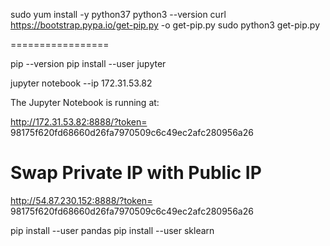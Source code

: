 sudo yum install -y python37
python3 --version
curl https://bootstrap.pypa.io/get-pip.py -o get-pip.py
sudo python3 get-pip.py

=================


pip --version
pip install --user jupyter

jupyter notebook --ip 172.31.53.82

The Jupyter Notebook is running at:

http://172.31.53.82:8888/?token=
98175f620fd68660d26fa7970509c6c49ec2afc280956a26
# Swap Private IP with Public IP
http://54.87.230.152:8888/?token=
98175f620fd68660d26fa7970509c6c49ec2afc280956a26

pip install --user pandas
pip install --user sklearn


